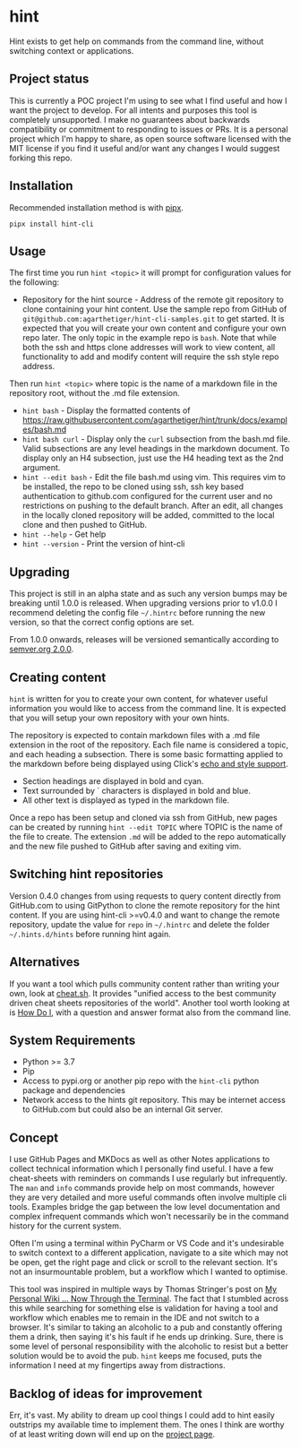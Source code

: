 # hint

Hint exists to get help on commands from the command line, without switching context or applications. 

## Project status

This is currently a POC project I'm using to see what I find useful and how I want the project to develop. For all intents and purposes this tool is completely unsupported. I make no guarantees about backwards compatibility or commitment to responding to issues or PRs. It is a personal project which I'm happy to share, as open source software licensed with the MIT license if you find it useful and/or want any changes I would suggest forking this repo.    

## Installation

Recommended installation method is with [pipx](https://pipxproject.github.io/pipx/).

`pipx install hint-cli`

## Usage

The first time you run `hint <topic>` it will prompt for configuration values for the following:

* Repository for the hint source - Address of the remote git repository to clone containing your hint content. Use the sample repo from GitHub of `git@github.com:agarthetiger/hint-cli-samples.git` to get started. It is expected that you will create your own content and configure your own repo later. The only topic in the example repo is `bash`. Note that while both the ssh and https clone addresses will work to view content, all functionality to add and modify content will require the ssh style repo address. 

Then run `hint <topic>` where topic is the name of a markdown file in the repository root, without the .md file extension.

* `hint bash` - Display the formatted contents of https://raw.githubusercontent.com/agarthetiger/hint/trunk/docs/examples/bash.md 
* `hint bash curl` - Display only the `curl` subsection from the bash.md file. Valid subsections are any level headings in the markdown document. To display only an H4 subsection, just use the H4 heading text as the 2nd argument. 
* `hint --edit bash` - Edit the file bash.md using vim. This requires vim to be installed, the repo to be cloned using ssh, ssh key based authentication to github.com configured for the current user and no restrictions on pushing to the default branch. After an edit, all changes in the locally cloned repository will be added, committed to the local clone and then pushed to GitHub.  
* `hint --help` - Get help
* `hint --version` - Print the version of hint-cli

## Upgrading

This project is still in an alpha state and as such any version bumps may be breaking until 1.0.0 is released. When upgrading versions prior to v1.0.0 I recommend deleting the config file `~/.hintrc` before running the new version, so that the correct config options are set.

From 1.0.0 onwards, releases will be versioned semantically according to [semver.org 2.0.0](https://semver.org/).

## Creating content

`hint` is written for you to create your own content, for whatever useful information you would like to access from the command line. It is expected that you will setup your own repository with your own hints.    

The repository is expected to contain markdown files with a .md file extension in the root of the repository. Each file name is considered a topic, and each heading a subsection. There is some basic formatting applied to the markdown before being displayed using Click's [echo and style support](https://click.palletsprojects.com/en/7.x/api/?highlight=secho#click.secho).

* Section headings are displayed in bold and cyan.
* Text surrounded by \` characters is displayed in bold and blue.
* All other text is displayed as typed in the markdown file.

Once a repo has been setup and cloned via ssh from GitHub, new pages can be created by running `hint --edit TOPIC` where TOPIC is the name of the file to create. The extension `.md` will be added to the repo automatically and the new file pushed to GitHub after saving and exiting vim. 

## Switching hint repositories

Version 0.4.0 changes from using requests to query content directly from GitHub.com to using GitPython to clone the remote repository for the hint content. If you are using hint-cli >=v0.4.0 and want to change the remote repository, update the value for `repo` in `~/.hintrc` and delete the folder `~/.hints.d/hints` before running hint again.   

## Alternatives

If you want a tool which pulls community content rather than writing your own, look at [cheat.sh](https://github.com/chubin/cheat.sh). It provides "unified access to the best community driven cheat sheets repositories of the world". Another tool worth looking at is [How Do I](https://blog.gleitzman.com/post/43330157197/howdoi-instant-coding-answers-via-the-command), with a question and answer format also from the command line.  

## System Requirements

* Python >= 3.7
* Pip
* Access to pypi.org or another pip repo with the `hint-cli` python package and dependencies
* Network access to the hints git repository. This may be internet access to GitHub.com but could also be an internal Git server.

## Concept

I use GitHub Pages and MKDocs as well as other Notes applications to collect technical information which I personally find useful. I have a few cheat-sheets with reminders on commands I use regularly but infrequently. The `man` and `info` commands provide help on most commands, however they are very detailed and more useful commands often involve multiple cli tools. Examples bridge the gap between the low level documentation and complex infrequent commands which won't necessarily be in the command history for the current system. 

Often I'm using a terminal within PyCharm or VS Code and it's undesirable to switch context to a different application, navigate to a site which may not be open, get the right page and click or scroll to the relevant section. It's not an insurmountable problem, but a workflow which I wanted to optimise. 

This tool was inspired in multiple ways by Thomas Stringer's post on [My Personal Wiki … Now Through the Terminal](https://medium.com/@trstringer/my-personal-wiki-now-through-the-terminal-689794e07b42). The fact that I stumbled across this while searching for something else is validation for having a tool and workflow which enables me to remain in the IDE and not switch to a browser. It's similar to taking an alcoholic to a pub and constantly offering them a drink, then saying it's his fault if he ends up drinking. Sure, there is some level of personal responsibility with the alcoholic to resist but a better solution would be to avoid the pub. `hint` keeps me focused, puts the information I need at my fingertips away from distractions.

## Backlog of ideas for improvement

Err, it's vast. My ability to dream up cool things I could add to hint easily outstrips my available time to implement them. The ones I think are worthy of at least writing down will end up on the [project page](https://github.com/agarthetiger/hint/projects/1). 
